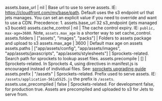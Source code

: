 assets.base_url | nil | Base url to use to serve assets. IE: https://cloudfront.com/my/base/path. Default uses the s3 endpoint url that jets manages. You can set an explicit value if you need to override and want to use a CDN. Precedence: 1. assets.base_url 32 s3_endpoint (jets managed s3 bucekt)
assets.cache_control | nil | The cache control expiry. IE: `public, max-age=3600`. Note, `assets.max_age` is a shorter way to set cache_control.
assets.folders | ["assets", "images", "packs"] | Folders to assets package and upload to s3
assets.max_age | 3600 | Default max age on assets
assets.paths | ["app/assets/config", "app/assets/images", "app/assets/javascripts", "app/assets/stylesheets"] | Sprockets-related. Search path for sprockets to lookup asset files.
assets.precompile | [] | Sprockets-related. In Sprockets 4, using directives in manifest.js is encouraged instead of individual files. See: [sprockets upgrading guide](https://github.com/rails/sprockets/blob/main/UPGRADING.md#manifestjs)
assets.prefix | "/assets" | Sprockets-related. Prefix used to serve assets. IE: `/assets/application-561a5525.js` the prefix is `/assets`.
assets.use_precompiled | false | Sprockets-related. For development false, for production true. Assets are precompiled and uploaded to s3 for Jets to serve from.